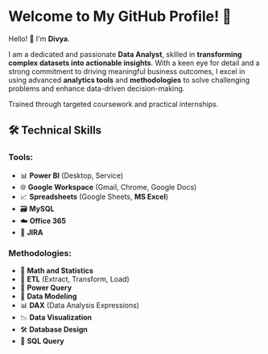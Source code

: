 # Welcome to My GitHub Profile! 👋
Hello! 👋 I'm **Divya**.

I am a dedicated and passionate **Data Analyst**, skilled in **transforming complex datasets into actionable insights**. With a keen eye for detail and a strong commitment to driving meaningful business outcomes, I excel in using advanced **analytics tools** and **methodologies** to solve challenging problems and enhance data-driven decision-making.

Trained through targeted coursework and practical internships.
## 🛠️ Technical Skills

### Tools:

- 📊 **Power BI** (Desktop, Service)
- 🌐 **Google Workspace** (Gmail, Chrome, Google Docs)
- 📈 **Spreadsheets** (Google Sheets, **MS Excel**)
- 🗃️ **MySQL**
- ☁️ **Office 365**
- 📝 **JIRA**

### Methodologies:

- 🧮 **Math and Statistics**
- 🔀 **ETL** (Extract, Transform, Load)
- 🔧 **Power Query**
- 📐 **Data Modeling**
- 📊 **DAX** (Data Analysis Expressions)
- 📉 **Data Visualization**
- 🛠️ **Database Design**
- 📜 **SQL Query**



